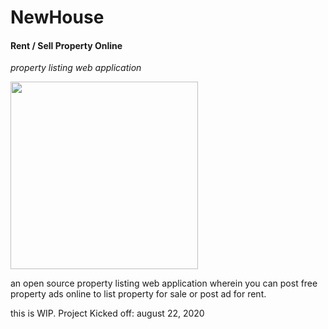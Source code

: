 # NewHouse
#### Rent / Sell Property Online

*property listing web application*

<img src="https://cdn.pixabay.com/photo/2019/09/25/14/01/house-for-sale-4503756_960_720.jpg" width="300" height="300">

an open source property listing web application wherein you can post free property ads online to list property for sale or post ad for rent.

this is WIP.
Project Kicked off: august 22, 2020

